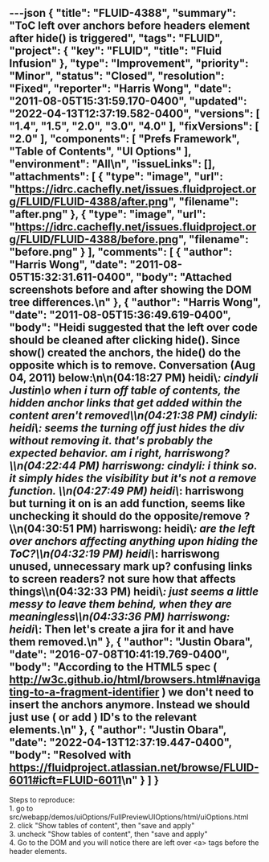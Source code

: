 ---json
{
  "title": "FLUID-4388",
  "summary": "ToC left over anchors before headers element after hide() is triggered",
  "tags": "FLUID",
  "project": {
    "key": "FLUID",
    "title": "Fluid Infusion"
  },
  "type": "Improvement",
  "priority": "Minor",
  "status": "Closed",
  "resolution": "Fixed",
  "reporter": "Harris Wong",
  "date": "2011-08-05T15:31:59.170-0400",
  "updated": "2022-04-13T12:37:19.582-0400",
  "versions": [
    "1.4",
    "1.5",
    "2.0",
    "3.0",
    "4.0"
  ],
  "fixVersions": [
    "2.0"
  ],
  "components": [
    "Prefs Framework",
    "Table of Contents",
    "UI Options"
  ],
  "environment": "All\n",
  "issueLinks": [],
  "attachments": [
    {
      "type": "image",
      "url": "https://idrc.cachefly.net/issues.fluidproject.org/FLUID/FLUID-4388/after.png",
      "filename": "after.png"
    },
    {
      "type": "image",
      "url": "https://idrc.cachefly.net/issues.fluidproject.org/FLUID/FLUID-4388/before.png",
      "filename": "before.png"
    }
  ],
  "comments": [
    {
      "author": "Harris Wong",
      "date": "2011-08-05T15:32:31.611-0400",
      "body": "Attached screenshots before and after showing the DOM tree differences.\n"
    },
    {
      "author": "Harris Wong",
      "date": "2011-08-05T15:36:49.619-0400",
      "body": "Heidi suggested that the left over code should be cleaned after clicking hide().  Since show() created the anchors, the hide() do the opposite which is to remove. Conversation (Aug 04, 2011) below:\n\n(04:18:27 PM) heidi\\_: cindyli Justin\\_o when i turn off table of contents, the hidden anchor links that get added within the content aren't removed\\\n(04:21:38 PM) cindyli: heidi\\_: seems the turning off just hides the div without removing it. that's probably the expected behavior. am i right, harriswong?\\\n(04:22:44 PM) harriswong: cindyli: i think so.  it simply hides the visibility but it's not a remove function. \\\n(04:27:49 PM) heidi\\_: harriswong but turning it on is an add function, seems like unchecking it should do the opposite/remove ?\\\n(04:30:51 PM) harriswong: heidi\\_: are the left over anchors affecting anything upon hiding the ToC?\\\n(04:32:19 PM) heidi\\_: harriswong unused, unnecessary mark up? confusing links to screen readers? not sure how that affects things\\\n(04:32:33 PM) heidi\\_: just seems a little messy to leave them behind, when they are meaningless\\\n(04:33:36 PM) harriswong: heidi\\_: Then let's create a jira for it and have them removed.\n"
    },
    {
      "author": "Justin Obara",
      "date": "2016-07-08T10:41:19.769-0400",
      "body": "According to the HTML5 spec ( <http://w3c.github.io/html/browsers.html#navigating-to-a-fragment-identifier> ) we don't need to insert the anchors anymore. Instead we should just use ( or add ) ID's to the relevant elements.\n"
    },
    {
      "author": "Justin Obara",
      "date": "2022-04-13T12:37:19.447-0400",
      "body": "Resolved with <https://fluidproject.atlassian.net/browse/FLUID-6011#icft=FLUID-6011>\n"
    }
  ]
}
---
Steps to reproduce:\
1\. go to src/webapp/demos/uiOptions/FullPreviewUIOptions/html/uiOptions.html\
2\. click "Show tables of content", then "save and apply"\
3\. uncheck "Show tables of content", then "save and apply"\
4\. Go to the DOM and you will notice there are left over \<a> tags before the header elements.

        
